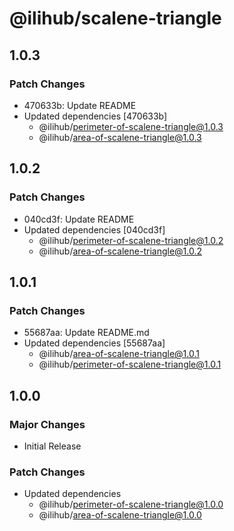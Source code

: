 # @ilihub/scalene-triangle

## 1.0.3

### Patch Changes

- 470633b: Update README
- Updated dependencies [470633b]
  - @ilihub/perimeter-of-scalene-triangle@1.0.3
  - @ilihub/area-of-scalene-triangle@1.0.3

## 1.0.2

### Patch Changes

- 040cd3f: Update README
- Updated dependencies [040cd3f]
  - @ilihub/perimeter-of-scalene-triangle@1.0.2
  - @ilihub/area-of-scalene-triangle@1.0.2

## 1.0.1

### Patch Changes

- 55687aa: Update README.md
- Updated dependencies [55687aa]
  - @ilihub/area-of-scalene-triangle@1.0.1
  - @ilihub/perimeter-of-scalene-triangle@1.0.1

## 1.0.0

### Major Changes

- Initial Release

### Patch Changes

- Updated dependencies
  - @ilihub/perimeter-of-scalene-triangle@1.0.0
  - @ilihub/area-of-scalene-triangle@1.0.0
